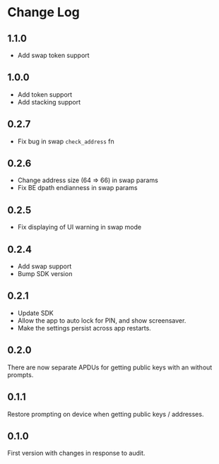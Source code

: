 # Change Log

## 1.1.0
* Add swap token support

## 1.0.0
* Add token support
* Add stacking support

## 0.2.7
* Fix bug in swap `check_address` fn

## 0.2.6
* Change address size (64 => 66) in swap params
* Fix BE dpath endianness in swap params

## 0.2.5
* Fix displaying of UI warning in swap mode 

## 0.2.4
* Add swap support
* Bump SDK version

## 0.2.1

* Update SDK
* Allow the app to auto lock for PIN, and show screensaver.
* Make the settings persist across app restarts.

## 0.2.0

There are now separate APDUs for getting public keys with an without prompts.

## 0.1.1

Restore prompting on device when getting public keys / addresses.

## 0.1.0

First version with changes in response to audit.

